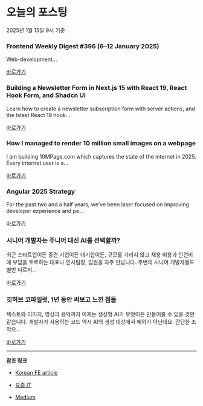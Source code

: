# 오늘의 포스팅 
2025년 1월 15일 9시 기준 

### Frontend Weekly Digest #396 (6–12 January 2025) 

 Web-development... 

 [바로가기](https://medium.com/m/signin?actionUrl=https%3A%2F%2Fmedium.com%2F_%2Fbookmark%2Fp%2F72db0d1bccfc&operation=register&redirect=https%3A%2F%2Ffrontender-ua.medium.com%2Ffrontend-weekly-digest-396-6-12-january-2025-72db0d1bccfc&source=---recommended_stories---front_end_development---0-84----------------bookmark_preview----e24ecb38_8cd0_42b2_a12a_c05417634efa-------) 

### Building a Newsletter Form in Next.js 15 with React 19, React Hook Form, and Shadcn UI 

 Learn how to create a newsletter subscription form with server actions, and the latest React 19 hook... 

 [바로가기](https://medium.com/m/signin?actionUrl=https%3A%2F%2Fmedium.com%2F_%2Fbookmark%2Fp%2Fbc6555dc1c10&operation=register&redirect=https%3A%2F%2Fmedium.com%2F%40matijazib%2Fbuilding-a-newsletter-form-in-next-js-15-with-react-19-react-hook-form-and-shadcn-ui-bc6555dc1c10&source=---recommended_stories---react---0-84----------------bookmark_preview----7fd88ef9_6063_4d36_8b7c_03df9052aa20-------) 

### How I managed to render 10 million small images on a webpage 

 I am building 10MPage.com which captures the state of the internet in 2025. Every internet user is a... 

 [바로가기](https://medium.com/m/signin?actionUrl=https%3A%2F%2Fmedium.com%2F_%2Fbookmark%2Fp%2F590d75b81b4e&operation=register&redirect=https%3A%2F%2Fmedium.com%2F%40vincent-bean%2Fhow-i-managed-to-render-10-million-small-images-on-a-webpage-590d75b81b4e&source=---recommended_stories---javascript---0-84----------------bookmark_preview----41f8aae1_de45_4e5c_a856_8fd8f5da2d6e-------) 

### Angular 2025 Strategy 

 For the past two and a half years, we’ve been laser focused on improving developer experience and pe... 

 [바로가기](https://medium.com/m/signin?actionUrl=https%3A%2F%2Fmedium.com%2F_%2Fbookmark%2Fp%2F9ca333dfc334&operation=register&redirect=https%3A%2F%2Fblog.angular.dev%2Fangular-2025-strategy-9ca333dfc334&source=---recommended_stories---typescript---0-84----------------bookmark_preview----249d8bb9_608f_41de_bfaf_1f2d16a3fc31-------) 

### 시니어 개발자는 주니어 대신 AI를 선택할까? 

 최근 스타트업이든 중견 기업이든 대기업이든, 규모를 가리지 않고 채용 비용과 인건비에 부담을 토로하는 대표나 인사팀장, 임원을 자주 만납니다. 주변의 시니어 개발자들도 별반 다르지... 

 [바로가기](https://yozm.wishket.com/magazine/detail/2932/) 

### 깃허브 코파일럿, 1년 동안 써보고 느낀 점들 

 텍스트와 이미지, 영상과 음악까지 이제는 생성형 AI가 무엇이든 만들어줄 수 있을 것만 같습니다. 개발자가 사용하는 코드 역시 AI의 생성 대상에서 예외가 아닌데요. 간단한 조작으... 

 [바로가기](https://yozm.wishket.com/magazine/detail/2931/) 

---

**참조 링크**

- [Korean FE article](https://kofearticle.substack.com) 

- [요즘 IT](https://yozm.wishket.com/magazine) 

- [Medium](https://medium.com) 


